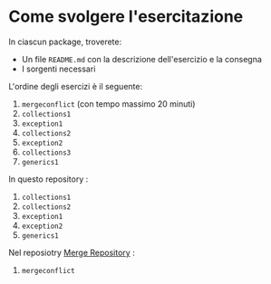 # Come svolgere l'esercitazione

In ciascun package, troverete:

* Un file `README.md` con la descrizione dell'esercizio e la consegna
* I sorgenti necessari

L'ordine degli esercizi è il seguente:

1. `mergeconflict` (con tempo massimo 20 minuti)
2. `collections1`
3. `exception1`
4. `collections2`
5. `exception2`
6. `collections3`
8. `generics1`

In questo repository : 
1. `collections1`
2. `collections2`
3. `exception1`
4. `exception2`
5. `generics1`

Nel reposiotry [Merge Repository](https://github.com/FedericoCampanozzi/OOP-git-merge-conflict-test) :
1. `mergeconflict`